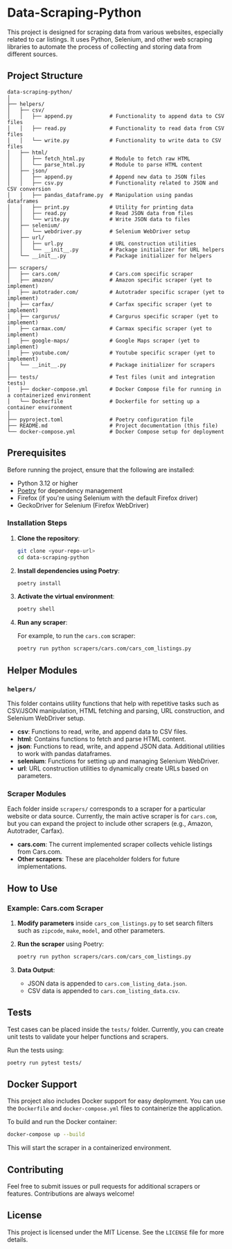 # Data-Scraping-Python

This project is designed for scraping data from various websites, especially related to car listings. It uses Python, Selenium, and other web scraping libraries to automate the process of collecting and storing data from different sources.

## Project Structure

```plaintext
data-scraping-python/
│
├── helpers/
│   ├── csv/ 
│   │   ├── append.py            # Functionality to append data to CSV files
│   │   ├── read.py              # Functionality to read data from CSV files
│   │   └── write.py             # Functionality to write data to CSV files
│   ├── html/
│   │   ├── fetch_html.py        # Module to fetch raw HTML
│   │   └── parse_html.py        # Module to parse HTML content
│   ├── json/
│   │   ├── append.py            # Append new data to JSON files
│   │   ├── csv.py               # Functionality related to JSON and CSV conversion
│   │   ├── pandas_dataframe.py  # Manipulation using pandas dataframes
│   │   ├── print.py             # Utility for printing data
│   │   ├── read.py              # Read JSON data from files
│   │   └── write.py             # Write JSON data to files
│   ├── selenium/
│   │   └── webdriver.py         # Selenium WebDriver setup
│   ├── url/
│   │   ├── url.py               # URL construction utilities
│   │   └── __init__.py          # Package initializer for URL helpers
│   └── __init__.py              # Package initializer for helpers
│
├── scrapers/
│   ├── cars.com/                # Cars.com specific scraper
│   ├── amazon/                  # Amazon specific scraper (yet to implement)
│   ├── autotrader.com/          # Autotrader specific scraper (yet to implement)
│   ├── carfax/                  # Carfax specific scraper (yet to implement)
│   ├── cargurus/                # Cargurus specific scraper (yet to implement)
│   ├── carmax.com/              # Carmax specific scraper (yet to implement)
│   ├── google-maps/             # Google Maps scraper (yet to implement)
│   ├── youtube.com/             # Youtube specific scraper (yet to implement)
│   └── __init__.py              # Package initializer for scrapers
│
├── tests/                       # Test files (unit and integration tests)
│   ├── docker-compose.yml       # Docker Compose file for running in a containerized environment
│   └── Dockerfile               # Dockerfile for setting up a container environment
│
├── pyproject.toml               # Poetry configuration file
├── README.md                    # Project documentation (this file)
└── docker-compose.yml           # Docker Compose setup for deployment
```

## Prerequisites

Before running the project, ensure that the following are installed:

- Python 3.12 or higher
- [Poetry](https://python-poetry.org/) for dependency management
- Firefox (if you're using Selenium with the default Firefox driver)
- GeckoDriver for Selenium (Firefox WebDriver)

### Installation Steps

1. **Clone the repository**:

   ```bash
   git clone <your-repo-url>
   cd data-scraping-python
   ```

2. **Install dependencies using Poetry**:

   ```bash
   poetry install
   ```

3. **Activate the virtual environment**:

   ```bash
   poetry shell
   ```

4. **Run any scraper**:

   For example, to run the `cars.com` scraper:

   ```bash
   poetry run python scrapers/cars.com/cars_com_listings.py
   ```

## Helper Modules

### `helpers/`
This folder contains utility functions that help with repetitive tasks such as CSV/JSON manipulation, HTML fetching and parsing, URL construction, and Selenium WebDriver setup.

- **csv**: Functions to read, write, and append data to CSV files.
- **html**: Contains functions to fetch and parse HTML content.
- **json**: Functions to read, write, and append JSON data. Additional utilities to work with pandas dataframes.
- **selenium**: Functions for setting up and managing Selenium WebDriver.
- **url**: URL construction utilities to dynamically create URLs based on parameters.

### Scraper Modules

Each folder inside `scrapers/` corresponds to a scraper for a particular website or data source. Currently, the main active scraper is for `cars.com`, but you can expand the project to include other scrapers (e.g., Amazon, Autotrader, Carfax).

- **cars.com**: The current implemented scraper collects vehicle listings from Cars.com.
- **Other scrapers**: These are placeholder folders for future implementations.

## How to Use

### Example: Cars.com Scraper

1. **Modify parameters** inside `cars_com_listings.py` to set search filters such as `zipcode`, `make`, `model`, and other parameters.
2. **Run the scraper** using Poetry:

   ```bash
   poetry run python scrapers/cars.com/cars_com_listings.py
   ```

3. **Data Output**:
   - JSON data is appended to `cars.com_listing_data.json`.
   - CSV data is appended to `cars.com_listing_data.csv`.

## Tests

Test cases can be placed inside the `tests/` folder. Currently, you can create unit tests to validate your helper functions and scrapers.

Run the tests using:

```bash
poetry run pytest tests/
```

## Docker Support

This project also includes Docker support for easy deployment. You can use the `Dockerfile` and `docker-compose.yml` files to containerize the application.

To build and run the Docker container:

```bash
docker-compose up --build
```

This will start the scraper in a containerized environment.

## Contributing

Feel free to submit issues or pull requests for additional scrapers or features. Contributions are always welcome!

## License

This project is licensed under the MIT License. See the `LICENSE` file for more details.